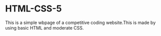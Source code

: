# HTML-CSS-5
This is a simple wbpage of a competitive coding website.This is made by using basic HTML and moderate CSS.
